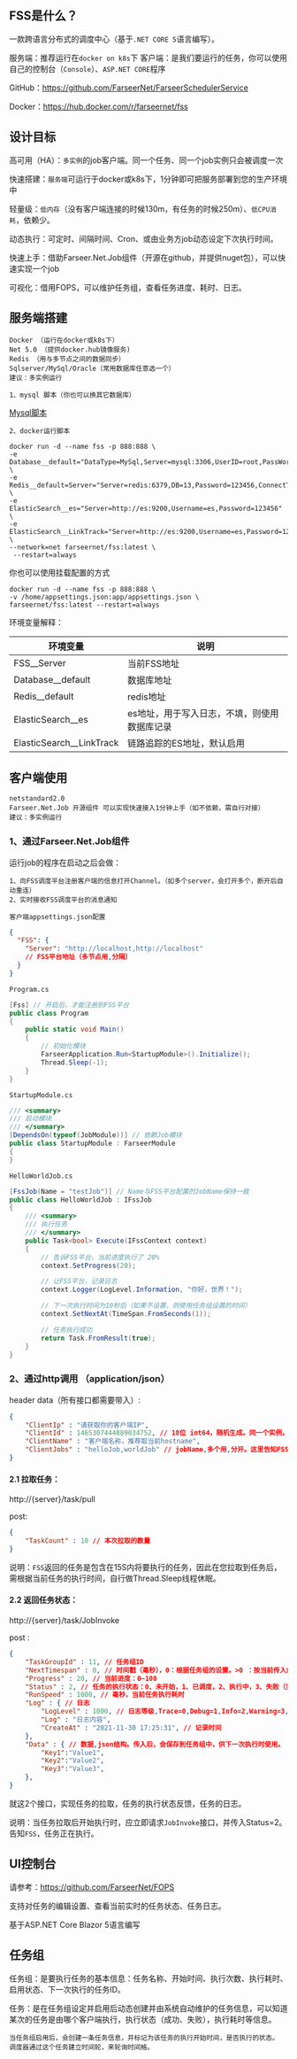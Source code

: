 ## FSS是什么？

一款跨语言分布式的调度中心（基于`.NET CORE 5`语言编写）。

服务端：推荐运行在`docker on k8s`下
客户端：是我们要运行的任务，你可以使用自己的控制台（`Console`）、`ASP.NET CORE`程序

GitHub：https://github.com/FarseerNet/FarseerSchedulerService

Docker：https://hub.docker.com/r/farseernet/fss

## 设计目标

高可用（HA）：`多实例`的job客户端。同一个任务、同一个job实例只会被调度一次

快速搭建：`服务端`可运行于docker或k8s下，1分钟即可把服务部署到您的生产环境中

轻量级：`低内存`（没有客户端连接的时候130m，有任务的时候250m）、`低CPU消耗`，依赖少。

动态执行：可定时、间隔时间、Cron、或由业务方job动态设定下次执行时间。

快速上手：借助Farseer.Net.Job组件（开源在github，并提供nuget包），可以快速实现一个job

可视化：借用FOPS，可以维护任务组，查看任务进度、耗时、日志。
## 服务端搭建

    Docker （运行在docker或k8s下）
    Net 5.0 （提供docker.hub镜像服务)
    Redis （用与多节点之间的数据同步）
    Sqlserver/MySql/Oracle（常用数据库任意选一个）
    建议：多实例运行

`1、mysql 脚本（你也可以换其它数据库）`

[Mysql脚本](https://raw.githubusercontent.com/FarseerNet/FarseerSchedulerService/main/07_Solution%20Items%EF%BC%88%E9%A1%B9%E7%9B%AE%E6%96%87%E4%BB%B6%EF%BC%89/fss.sql)

`2、docker运行脚本`

```
docker run -d --name fss -p 888:888 \
-e Database__default="DataType=MySql,Server=mysql:3306,UserID=root,PassWord=steden@123,Catalog=fss,PoolMaxSize=50,PoolMinSize=1" \
-e Redis__default=Server="Server=redis:6379,DB=13,Password=123456,ConnectTimeout=600000,SyncTimeout=10000,ResponseTimeout=10000" \
-e ElasticSearch__es="Server=http://es:9200,Username=es,Password=123456" \
-e ElasticSearch__LinkTrack="Server=http://es:9200,Username=es,Password=123456" \
--network=net farseernet/fss:latest \
 --restart=always
```

你也可以使用挂载配置的方式
```
docker run -d --name fss -p 888:888 \
-v /home/appsettings.json:app/appsettings.json \
farseernet/fss:latest --restart=always
```

环境变量解释：

|  环境变量   | 说明  |
|  ----  | ----  |
| FSS__Server  | 当前FSS地址 |
| Database__default  | 数据库地址 |
| Redis__default  | redis地址 |
| ElasticSearch__es  | es地址，用于写入日志，不填，则使用数据库记录 |
| ElasticSearch__LinkTrack  | 链路追踪的ES地址，默认启用 |


## 客户端使用

    netstandard2.0
    Farseer.Net.Job 开源组件 可以实现快速接入1分钟上手（如不依赖，需自行对接）
    建议：多实例运行

### 1、通过Farseer.Net.Job组件
运行job的程序在启动之后会做：

    1、向FSS调度平台注册客户端的信息打开Channel。（如多个server，会打开多个，断开后自动重连）
    2、实时接收FSS调度平台的消息通知

`客户端appsettings.json配置`

```json
{
  "FSS": {
    "Server": "http://localhost,http://localhost"
    // FSS平台地址（多节点用,分隔）
  }
}
```

`Program.cs`

```c#
[Fss] // 开启后，才能注册到FSS平台
public class Program
{
    public static void Main()
    {
        // 初始化模块
        FarseerApplication.Run<StartupModule>().Initialize();
        Thread.Sleep(-1);
    }
}
```

`StartupModule.cs`

```c#
/// <summary>
/// 启动模块
/// </summary>
[DependsOn(typeof(JobModule))] // 依赖Job模块
public class StartupModule : FarseerModule
{
}
```

`HelloWorldJob.cs`

```c#
[FssJob(Name = "testJob")] // Name与FSS平台配置的JobName保持一致
public class HelloWorldJob : IFssJob
{
    /// <summary>
    /// 执行任务
    /// </summary>
    public Task<bool> Execute(IFssContext context)
    {
        // 告诉FSS平台，当前进度执行了 20%
        context.SetProgress(20);

        // 让FSS平台，记录日志
        context.Logger(LogLevel.Information, "你好，世界！");

        // 下一次执行时间为10秒后（如果不设置，则使用任务组设置的时间）
        context.SetNextAt(TimeSpan.FromSeconds(1));

        // 任务执行成功
        return Task.FromResult(true);
    }
}
```
### 2、通过http调用 （application/json）
header data（所有接口都需要带入）:
```json
{
    "ClientIp" : "请获取你的客户端IP",
    "ClientId" : 1465307444889034752, // 18位 int64，随机生成。同一个实例，此ID必须一致。
    "ClientName" : "客户端名称，推荐取当前hostname",
    "ClientJobs" : "helloJob,worldJob" // jobName,多个用,分开。这里告知FSS，我当前能处理的job。
}
```
#### 2.1 拉取任务：
http://{server}/task/pull

post:
```json
{
    "TaskCount" : 10 // 本次拉取的数量
}
```
说明：`FSS`返回的任务是包含在15S内将要执行的任务，因此在您拉取到任务后，需根据当前任务的执行时间，自行做Thread.Sleep线程休眠。

#### 2.2 返回任务状态：
http://{server}/task/JobInvoke

post :
```json
{
    "TaskGroupId" : 11, // 任务组ID
    "NextTimespan" : 0, // 时间戳（毫秒），0：根据任务组的设置。>0 ：按当前传入的值为下一次执行时间
    "Progress" : 20, // 当前进度：0~100
    "Status" : 2, // 任务的执行状态：0、未开始，1、已调度，2、执行中，3、失败（完成），4、成功（完成）
    "RunSpeed" : 1000, // 毫秒，当前任务执行耗时
    "Log" : { // 日志
        "LogLevel" : 1000, // 日志等级,Trace=0,Debug=1,Info=2,Warning=3,Error=4,Critical=5
        "Log" : "日志内容",
        "CreateAt" : "2021-11-30 17:25:31", // 记录时间
    }, 
    "Data" : { // 数据,json结构。传入后，会保存到任务组中，供下一次执行时使用。
        "Key1":"Value1",
        "Key2":"Value2",
        "Key3":"Value3",
    }, 
}
```

就这2个接口，实现任务的拉取，任务的执行状态反馈，任务的日志。

说明：当任务拉取后开始执行时，应立即请求`JobInvoke`接口，并传入Status=2。告知`FSS`，任务正在执行。
## UI控制台
请参考：https://github.com/FarseerNet/FOPS

支持对任务的编辑设置、查看当前实时的任务状态、任务日志。

基于ASP.NET Core Blazor 5语言编写
## 任务组

任务组：是要执行任务的基本信息：任务名称、开始时间、执行次数、执行耗时、启用状态、下一次执行的任务ID。

任务：是在任务组设定并启用后动态创建并由系统自动维护的任务信息，可以知道某次的任务是由哪个客户端执行，执行状态（成功、失败），执行耗时等信息。

    当任务组启用后，会创建一条任务信息，并标记为该任务的执行开始时间，是否执行的状态。
    调度器通过这个任务建立时间轮，来轮询时间格。